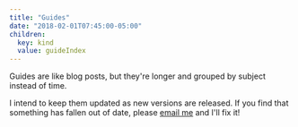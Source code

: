 ```yaml
---
title: "Guides"
date: "2018-02-01T07:45:00-05:00"
children:
  key: kind
  value: guideIndex
---
```


Guides are like blog posts, but they're longer and grouped by subject instead of time.

I intend to keep them updated as new versions are released.
If you find that something has fallen out of date, please [email me](mailto:brian@brianthicks.com) and I'll fix it!
